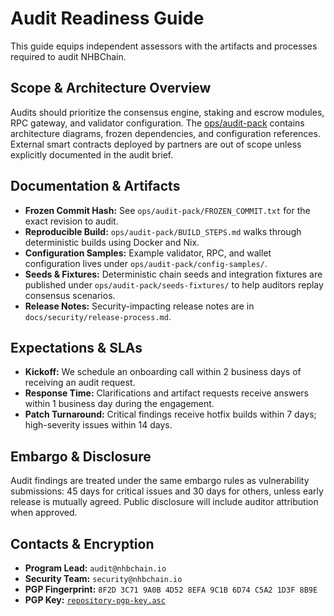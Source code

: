 # Audit Readiness Guide

This guide equips independent assessors with the artifacts and processes required to audit NHBChain.

## Scope & Architecture Overview
Audits should prioritize the consensus engine, staking and escrow modules, RPC gateway, and validator configuration. The [ops/audit-pack](../../ops/audit-pack/README.md) contains architecture diagrams, frozen dependencies, and configuration references. External smart contracts deployed by partners are out of scope unless explicitly documented in the audit brief.

## Documentation & Artifacts
- **Frozen Commit Hash:** See `ops/audit-pack/FROZEN_COMMIT.txt` for the exact revision to audit.
- **Reproducible Build:** `ops/audit-pack/BUILD_STEPS.md` walks through deterministic builds using Docker and Nix.
- **Configuration Samples:** Example validator, RPC, and wallet configuration lives under `ops/audit-pack/config-samples/`.
- **Seeds & Fixtures:** Deterministic chain seeds and integration fixtures are published under `ops/audit-pack/seeds-fixtures/` to help auditors replay consensus scenarios.
- **Release Notes:** Security-impacting release notes are in `docs/security/release-process.md`.

## Expectations & SLAs
- **Kickoff:** We schedule an onboarding call within 2 business days of receiving an audit request.
- **Response Time:** Clarifications and artifact requests receive answers within 1 business day during the engagement.
- **Patch Turnaround:** Critical findings receive hotfix builds within 7 days; high-severity issues within 14 days.

## Embargo & Disclosure
Audit findings are treated under the same embargo rules as vulnerability submissions: 45 days for critical issues and 30 days for others, unless early release is mutually agreed. Public disclosure will include auditor attribution when approved.

## Contacts & Encryption
- **Program Lead:** `audit@nhbchain.io`
- **Security Team:** `security@nhbchain.io`
- **PGP Fingerprint:** `8F2D 3C71 9A0B 4D52 8EFA 9C1B 6D74 C5A2 1D3F 8B9E`
- **PGP Key:** [`repository-pgp-key.asc`](./repository-pgp-key.asc)

